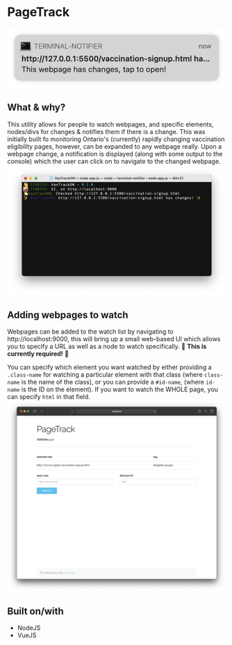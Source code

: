 # PageTrack
![A screenshot of a notification indicating the webpage has changed](/docs/notification_screenshot.png?raw=true)
## What & why?
This utility allows for people to watch webpages, and specific elements, nodes/divs for changes & notifies them if there is a change. This was initially built fo monitoring Ontario's (currently) rapidly changing vaccination eligibility pages, however, can be expanded to any webpage really. Upon a webpage change, a notification is displayed (along with some output to the console) which the user can click on to navigate to the changed webpage.
![A screenshot of a of the terminal indicating the webpage has changed](/docs/terminal_screenshot.png?raw=true)
## Adding webpages to watch
Webpages can be added to the watch list by navigating to http://localhost:9000, this will bring up a small web-based UI which allows you to specify a URL as well as a node to watch specifically. :anger: **This is currently required!** :anger: 

You can specify which element you want watched by either providing a `.class-name` for watching a particular element with that class (where `class-name` is the name of the class), or you can provide a `#id-name`, (where `id-name` is the ID on the element). If you want to watch the WHOLE page, you can specify `html` in that field.
![A screenshot of the PageTrack portal, showing a table with a watched site](/docs/portal_screenshot.png?raw=true)
## Built on/with
* NodeJS
* VueJS
